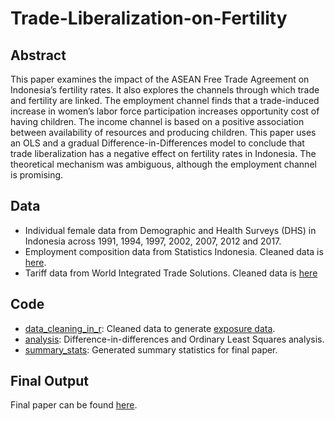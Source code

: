 # Trade-Liberalization-on-Fertility

## Abstract
This paper examines the impact of the ASEAN Free Trade Agreement on Indonesia’s fertility rates. It also explores the channels through which trade and fertility are linked. The employment channel finds that a trade-induced increase in women’s labor force participation increases opportunity cost of having children. The income channel is based on a positive association between availability of resources and producing children. This paper uses an OLS and a gradual Difference-in-Differences model to conclude that trade liberalization has a negative effect on fertility rates in Indonesia. The theoretical mechanism was ambiguous, although the employment channel is promising.

## Data
* Individual female data from Demographic and Health Surveys (DHS) in Indonesia across 1991, 1994, 1997, 2002, 2007, 2012 and 2017.
* Employment composition data from Statistics Indonesia. Cleaned data is [here](https://github.com/ridhika123/Trade-Liberalization-and-Fertility/blob/main/exposure_stata.dta).
* Tariff data from World Integrated Trade Solutions. Cleaned data is [here](https://github.com/ridhika123/Trade-Liberalization-and-Fertility/blob/main/tariff_data_cleaned.csv)

## Code
* [data_cleaning_in_r](https://github.com/ridhika123/Trade-Liberalization-and-Fertility/blob/main/data_cleaning_in_r.R): Cleaned data to generate [exposure data](https://github.com/ridhika123/Trade-Liberalization-and-Fertility/blob/main/exposure_stata.dta).
* [analysis](https://github.com/ridhika123/Trade-Liberalization-and-Fertility/blob/main/analysis.do): Difference-in-differences and Ordinary Least Squares analysis.
* [summary_stats](https://github.com/ridhika123/Trade-Liberalization-and-Fertility/blob/main/summary_stats.do): Generated summary statistics for final paper.

## Final Output
Final paper can be found [here](https://github.com/ridhika123/Trade-Liberalization-and-Fertility/blob/main/The%20Effect%20of%20Trade%20Liberalization%20on%20Fertility%20in%20Indonesia.pdf).
